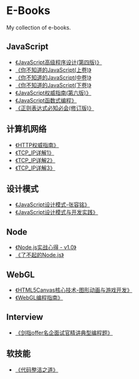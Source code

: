 # E-Books
My collection of e-books.

## JavaScript
* [《JavaScript高级程序设计(第四版)》](/JavaScript/JavaScript%E9%AB%98%E7%BA%A7%E7%A8%8B%E5%BA%8F%E8%AE%BE%E8%AE%A1%EF%BC%88%E7%AC%AC4%E7%89%88%EF%BC%89.pdf)
* [《你不知道的JavaScript(上卷)》](/JavaScript/%E4%BD%A0%E4%B8%8D%E7%9F%A5%E9%81%93%E7%9A%84JavaScript(%E4%B8%8A%E5%8D%B7).pdf)
* [《你不知道的JavaScript(中卷)》](/JavaScript/%E4%BD%A0%E4%B8%8D%E7%9F%A5%E9%81%93%E7%9A%84JavaScript(%E4%B8%AD%E5%8D%B7).pdf)
* [《你不知道的JavaScript(下卷)》](/JavaScript/%E4%BD%A0%E4%B8%8D%E7%9F%A5%E9%81%93%E7%9A%84JavaScript(%E4%B8%8B%E5%8D%B7).pdf)
* [《JavaScript权威指南(第六版)》](/JavaScript/JavaScript%E6%9D%83%E5%A8%81%E6%8C%87%E5%8D%97.%E7%AC%AC%E5%85%AD%E7%89%88.pdf)
* [《JavaScript函数式编程》](/JavaScript/JavaScript%E5%87%BD%E6%95%B0%E5%BC%8F%E7%BC%96%E7%A8%8B.pdf)
* [《正则表达式必知必会(修订版)》](/JavaScript/%E6%AD%A3%E5%88%99%E8%A1%A8%E8%BE%BE%E5%BC%8F%E5%BF%85%E7%9F%A5%E5%BF%85%E4%BC%9A(%E4%BF%AE%E8%AE%A2%E7%89%88).pdf)

## 计算机网络
* [《HTTP权威指南》](/Network/HTTP%E6%9D%83%E5%A8%81%E6%8C%87%E5%8D%97.pdf)
* [《TCP_IP详解1》](/Network/TCP_IP%E8%AF%A6%E8%A7%A3-%E5%8D%B71.pdf)
* [《TCP_IP详解2》](/Network/TCP_IP%E8%AF%A6%E8%A7%A3-%E5%8D%B72.pdf)
* [《TCP_IP详解3》](/Network/TCP_IP%E8%AF%A6%E8%A7%A3-%E5%8D%B73.pdf)

## 设计模式
* [《JavaScript设计模式-张容铭》](/DesignPattern/JavaScript%E8%AE%BE%E8%AE%A1%E6%A8%A1%E5%BC%8F%20%E5%BC%A0%E5%AE%B9%E9%93%AD.pdf)
* [《JavaScript设计模式与开发实践》](/DesignPattern/JavaScript%E8%AE%BE%E8%AE%A1%E6%A8%A1%E5%BC%8F%E4%B8%8E%E5%BC%80%E5%8F%91%E5%AE%9E%E8%B7%B5.pdf)

## Node
* [《Node.js实战心得 - v1.0》](/Node/Node.js%20%E5%AE%9E%E6%88%98%E5%BF%83%E5%BE%97%20-%20v1.0.pdf)
* [《了不起的Node.js》](/Node/%E4%BA%86%E4%B8%8D%E8%B5%B7%E7%9A%84Node.js.pdf)

## WebGL
* [《HTML5Canvas核心技术-图形动画与游戏开发》](/webGL/HTML5Canvas%E6%A0%B8%E5%BF%83%E6%8A%80%E6%9C%AF-%E5%9B%BE%E5%BD%A2%E5%8A%A8%E7%94%BB%E4%B8%8E%E6%B8%B8%E6%88%8F%E5%BC%80%E5%8F%91.pdf)
* [《WebGL编程指南》](/webGL/WebGL%E7%BC%96%E7%A8%8B%E6%8C%87%E5%8D%97.pdf)

## Interview
* [《剑指offer名企面试官精讲典型编程题》](/Interview/%E5%89%91%E6%8C%87offer%E5%90%8D%E4%BC%81%E9%9D%A2%E8%AF%95%E5%AE%98%E7%B2%BE%E8%AE%B2%E5%85%B8%E5%9E%8B%E7%BC%96%E7%A8%8B%E9%A2%98.pdf)

## 软技能
* [《代码整洁之道》](/SoftSkill/%E4%BB%A3%E7%A0%81%E6%95%B4%E6%B4%81%E4%B9%8B%E9%81%93.pdf)